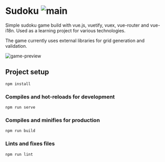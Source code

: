 # Sudoku ![main](https://github.com/MrTimeey/vue-sudoku/workflows/main/badge.svg?branch=main)

Simple sudoku game build with vue.js, vuetify, vuex, vue-router and vue-i18n.
Used as a learning project for various technologies.

The game currently uses external libraries for grid generation and validation.

![game-preview](vue-sudoku.gif)

## Project setup
```
npm install
```

### Compiles and hot-reloads for development
```
npm run serve
```

### Compiles and minifies for production
```
npm run build
```

### Lints and fixes files
```
npm run lint
```
